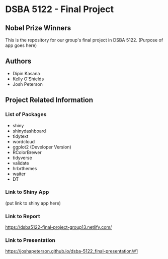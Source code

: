 # DSBA 5122 - Final Project

## Nobel Prize Winners

This is the repository for our group's final project in DSBA 5122. (Purpose of app goes here)

## Authors

* Dipin Kasana
* Kelly O'Shields
* Josh Peterson

## Project Related Information

### List of Packages

* shiny
* shinydashboard
* tidytext
* wordcloud
* ggplot2 (Developer Version)
* RColorBrewer
* tidyverse
* validate
* hrbrthemes
* waiter
* DT

### Link to Shiny App

(put link to shiny app here)

### Link to Report

https://dsba5122-final-project-group13.netlify.com/

### Link to Presentation

https://joshapeterson.github.io/dsba-5122_final-presentation/#1


